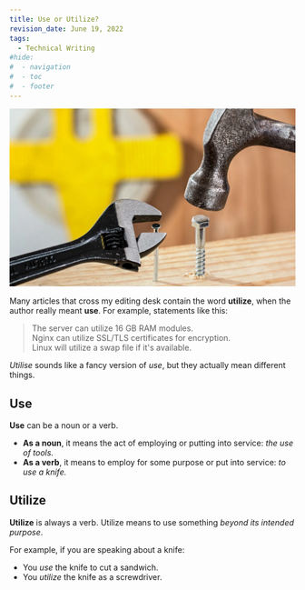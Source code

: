 ```yaml
---
title: Use or Utilize?
revision_date: June 19, 2022
tags:
  - Technical Writing
#hide:
#  - navigation
#  - toc
#  - footer
---
```


![Featured](_media/hand-guitar-tool-leg-hammer-nail-963281-pxhere.com.webp)

Many articles that cross my editing desk contain the word **utilize**, when the author really meant **use**. For example, statements like this:

> The server can utilize 16 GB RAM modules.  
> Nginx can utilize SSL/TLS certificates for encryption.  
> Linux will utilize a swap file if it's available. 

_Utilise_ sounds like a fancy version of _use_, but they actually mean different things.

## Use

**Use** can be a noun or a verb.  

* **As a noun**, it means the act of employing or putting into service: *the use of tools.*  
* **As a verb**, it means to employ for some purpose or put into service: *to use a knife.*

## Utilize

**Utilize** is always a verb. Utilize means to use something *beyond its intended purpose*. 

For example, if you are speaking about a knife:

* You *use* the knife to cut a sandwich.
* You *utilize* the knife as a screwdriver.
